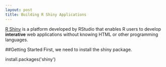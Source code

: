 ```yaml
---
layout: post
title: Building R Shiny Applications
---
```


[R Shiny](http://shiny.rstudio.com) is a platform developed by RStudio that enables R users to develop **interative** web applications without knowing HTML or other programming languages. 

##Getting Started
First, we need to install the shiny package.
<div>install.packages('shiny')</div>

 
